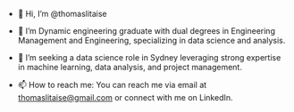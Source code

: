 - 👋 Hi, I’m @thomaslitaise
  
- 👀 I’m Dynamic engineering graduate with dual degrees in Engineering Management and Engineering, specializing in data science and analysis.
  
- 🌱  I’m seeking a data science role in Sydney leveraging strong expertise in machine learning, data analysis, and project management.
  
- 📫 How to reach me: You can reach me via email at thomaslitaise@gmail.com or connect with me on LinkedIn.
